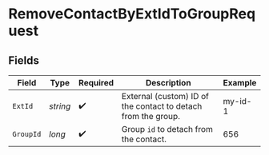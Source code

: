 # RemoveContactByExtIdToGroupRequest


## Fields

| Field                                                         | Type                                                          | Required                                                      | Description                                                   | Example                                                       |
| ------------------------------------------------------------- | ------------------------------------------------------------- | ------------------------------------------------------------- | ------------------------------------------------------------- | ------------------------------------------------------------- |
| `ExtId`                                                       | *string*                                                      | :heavy_check_mark:                                            | External (custom) ID of the contact to detach from the group. | my-id-1                                                       |
| `GroupId`                                                     | *long*                                                        | :heavy_check_mark:                                            | Group `id` to detach from the contact.                        | 656                                                           |